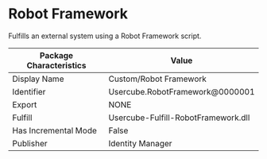 # Robot Framework

Fulfills an external system using a Robot Framework script.

| Package Characteristics | Value                               |
| ----------------------- | ----------------------------------- |
| Display Name            | Custom/Robot Framework              |
| Identifier              | Usercube.RobotFramework@0000001     |
| Export                  | NONE                                |
| Fulfill                 | Usercube-Fulfill-RobotFramework.dll |
| Has Incremental Mode    | False                               |
| Publisher               | Identity Manager                    |
